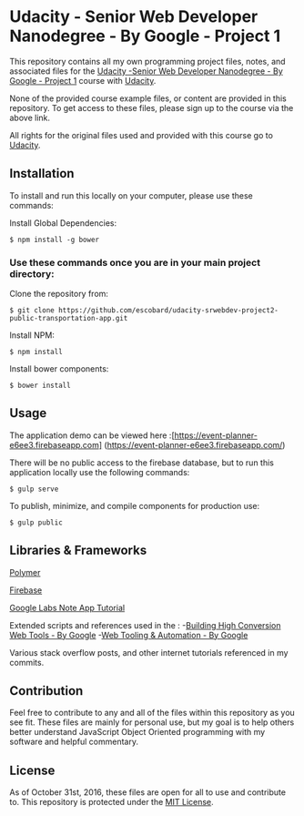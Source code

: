 # Udacity - Senior Web Developer Nanodegree - By Google - Project 1
This repository contains all my own programming project files, notes, and associated files for the [Udacity -Senior Web Developer Nanodegree - By Google - Project 1](https://www.udacity.com/course/object-oriented-javascript--ud015) course with [Udacity](https://www.udacity.com/). 

None of the provided course example files, or content are provided in this repository. To get access to these files, please sign up to the course via the above link.

All rights for the original files used and provided with this course go to 
[Udacity](https://www.udacity.com/).  
## Installation

To install and run this locally on your computer, please use these commands:

Install Global Dependencies:
```
$ npm install -g bower
```

### Use these commands once you are in your main project directory:

Clone the repository from: 
```
$ git clone https://github.com/escobard/udacity-srwebdev-project2-public-transportation-app.git
```


Install NPM:
```
$ npm install
```

Install bower components:
```
$ bower install
```


## Usage

The application demo can be viewed here :[https://event-planner-e6ee3.firebaseapp.com] (https://event-planner-e6ee3.firebaseapp.com/)

There will be no public access to the firebase database, but to run this application locally use the following commands:


```
$ gulp serve
```

To publish, minimize, and compile components for production use:

```
$ gulp public
```

## Libraries & Frameworks

[Polymer](https://codelabs.developers.google.com/codelabs/polymer-firebase-pwa/index.html?index=..%2F..%2Findex#0)

[Firebase](https://codelabs.developers.google.com/codelabs/polymer-firebase-pwa/index.html?index=..%2F..%2Findex#0)

[Google Labs Note App Tutorial](https://codelabs.developers.google.com/codelabs/polymer-firebase-pwa/index.html?index=..%2F..%2Findex#0)

Extended scripts and references used in the :
 -[Building High Conversion Web Tools - By Google](https://www.udacity.com/course/building-high-conversion-web-forms--ud890) 
 -[Web Tooling & Automation - By Google](https://www.udacity.com/course/web-tooling-automation--ud892)

Various stack overflow posts, and other internet tutorials referenced in my commits. 

## Contribution
Feel free to contribute to any and all of the files within this repository as you see fit. These files are mainly for personal use, but my goal is to help others better understand JavaScript Object Oriented programming with my software and helpful commentary.
## License
As of October 31st, 2016, these files are open for all to use and contribute to. This repository is protected under the [MIT License](http://choosealicense.com/licenses/mit/).